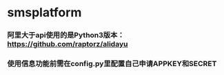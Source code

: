 # smsplatform

### 阿里大于api使用的是Python3版本：https://github.com/raptorz/alidayu
### 使用信息功能前需在config.py里配置自己申请APPKEY和SECRET
